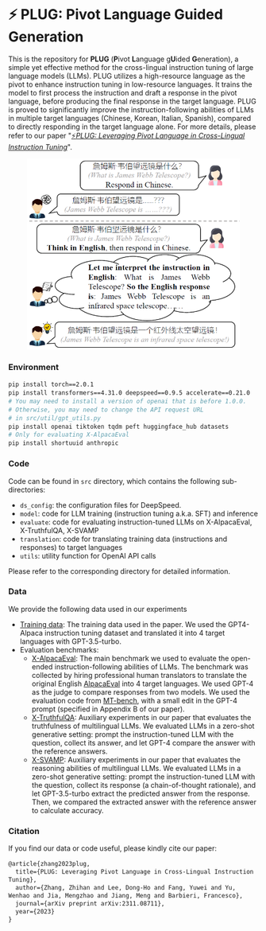 # :zap: PLUG: Pivot Language Guided Generation

This is the repository for **PLUG** (**P**ivot **L**anguage g**U**ided **G**eneration), a simple yet effective method for the cross-lingual instruction tuning of large language models (LLMs). PLUG utilizes a high-resource language as the pivot to enhance instruction tuning in low-resource languages. It trains the model to first process the instruction and draft a response in the pivot language, before producing the final response in the target language. PLUG is proved to significantly improve the instruction-following abilities of LLMs in multiple target languages (Chinese, Korean, Italian, Spanish), compared to directly responding in the target language alone. For more details, please refer to our paper "[:zap:*PLUG: Leveraging Pivot Language in Cross-Lingual Instruction Tuning*](https://arxiv.org/abs/2311.08711)".

<center><img src="figures/intro.png" alt="Auto-Instruct Illustration" width="428" height="384"></center>

### Environment

```bash
pip install torch==2.0.1
pip install transformers==4.31.0 deepspeed==0.9.5 accelerate==0.21.0
# You may need to install a version of openai that is before 1.0.0. 
# Otherwise, you may need to change the API request URL 
# in src/util/gpt_utils.py
pip install openai tiktoken tqdm peft huggingface_hub datasets 
# Only for evaluating X-AlpacaEval
pip install shortuuid anthropic
```

### Code

Code can be found in `src` directory, which contains the following sub-directories:

- `ds_config`: the configuration files for DeepSpeed.
- `model`: code for LLM training (instruction tuning a.k.a. SFT) and inference
- `evaluate`: code for evaluating instruction-tuned LLMs on X-AlpacaEval, X-TruthfulQA, X-SVAMP
- `translation`: code for translating training data (instructions and responses) to target languages
- `utils`: utility function for OpenAI API calls

Please refer to the corresponding directory for detailed information.

### Data

We provide the following data used in our experiments

- [Training data](https://drive.google.com/drive/folders/1-Uz_fKQDwDEAmmDx4bBY2Iehpk6PkpS7?usp=sharing): The training data used in the paper. We used the GPT4-Alpaca instruction tuning dataset and translated it into 4 target languages with GPT-3.5-turbo.
- Evaluation benchmarks:
    - [X-AlpacaEval](https://huggingface.co/datasets/zhihz0535/X-AlpacaEval): The main benchmark we used to evaluate the open-ended instruction-following abilities of LLMs. The benchmark was collected by hiring professional human translators to translate the original English [AlpacaEval](https://huggingface.co/datasets/tatsu-lab/alpaca_eval) into 4 target languages. We used GPT-4 as the judge to compare responses from two models. We used the evaluation code from [MT-bench](https://github.com/lm-sys/FastChat/tree/main/fastchat/llm_judge), with a small edit in the GPT-4 prompt (specified in Appendix B of our paper).
    - [X-TruthfulQA](https://huggingface.co/datasets/zhihz0535/X-TruthfulQA_en_zh_ko_it_es): Auxiliary experiments in our paper that evaluates the truthfulness of multilingual LLMs. We evaluated LLMs in a zero-shot generative setting: prompt the instruction-tuned LLM with the question, collect its answer, and let GPT-4 compare the answer with the reference answers.
    - [X-SVAMP](https://huggingface.co/datasets/zhihz0535/X-SVAMP_en_zh_ko_it_es): Auxiliary experiments in our paper that evaluates the reasoning abilities of multilingual LLMs. We evaluated LLMs in a zero-shot generative setting: prompt the instruction-tuned LLM with the question, collect its response (a chain-of-thought rationale), and let GPT-3.5-turbo extract the predicted answer from the response. Then, we compared the extracted answer with the reference answer to calculate accuracy.
 
### Citation

If you find our data or code useful, please kindly cite our paper:
```
@article{zhang2023plug,
  title={PLUG: Leveraging Pivot Language in Cross-Lingual Instruction Tuning},
  author={Zhang, Zhihan and Lee, Dong-Ho and Fang, Yuwei and Yu, Wenhao and Jia, Mengzhao and Jiang, Meng and Barbieri, Francesco},
  journal={arXiv preprint arXiv:2311.08711},
  year={2023}
}
```
